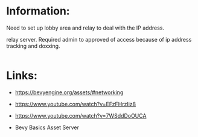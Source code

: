 
# Information:



  Need to set up lobby area and relay to deal with the IP address.

  relay server.
    Required admin to approved of access because of ip address tracking and doxxing.



```
```


# Links:
 * https://bevyengine.org/assets/#networking
 * https://www.youtube.com/watch?v=EFzFHrzIiz8
 
 
 * https://www.youtube.com/watch?v=7WSddDoOUCA
  * Bevy Basics Asset Server